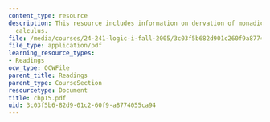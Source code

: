 ```yaml
---
content_type: resource
description: This resource includes information on dervation of monadic predicate
  calculus.
file: /media/courses/24-241-logic-i-fall-2005/3c03f5b682d901c260f9a8774055ca94_chp15.pdf
file_type: application/pdf
learning_resource_types:
- Readings
ocw_type: OCWFile
parent_title: Readings
parent_type: CourseSection
resourcetype: Document
title: chp15.pdf
uid: 3c03f5b6-82d9-01c2-60f9-a8774055ca94
---
```

